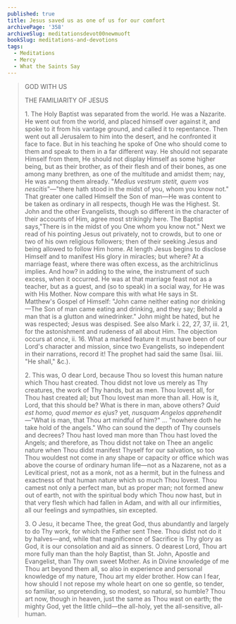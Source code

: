```yaml
---
published: true
title: Jesus saved us as one of us for our comfort
archivePage: '358'
archiveSlug: meditationsdevot00newmuoft
bookSlug: meditations-and-devotions
tags:
  - Meditations
  - Mercy
  - What the Saints Say
---
```


> GOD WITH US
> 
> THE FAMILIARITY OF JESUS
> 
> 1\. The Holy Baptist was separated from the world. He was a Nazarite. He went out from the world, and placed himself over against it, and spoke to it from his vantage ground, and called it to repentance. Then went out all Jerusalem to him into the desert, and he confronted it face to face. But in his teaching he spoke of One who should come to them and speak to them in a far different way. He should not separate Himself from them, He should not display Himself as some higher being, but as their brother, as of their flesh and of their bones, as one among many brethren, as one of the multitude and amidst them; nay, He was among them already. "*Medius vestrum stetit, quem vos nescitis*"—"there hath stood in the midst of you, whom you know not." That greater one called Himself the Son of man—He was content to be taken as ordinary in all respects, though He was the Highest. St. John and the other Evangelists, though so different in the character of their accounts of Him, agree most strikingly here. The Baptist says,"There is in the midst of you One whom you know not." Next we read of his pointing Jesus out privately, not to crowds, but to one or two of his own religious followers; then of their seeking Jesus and being allowed to follow Him home. At length Jesus begins to disclose Himself and to manifest His glory in miracles; but where? At a marriage feast, where there was often excess, as the architriclinus implies. And how? in adding to the wine, the instrument of such excess, when it occurred. He was at that marriage feast not as a teacher, but as a guest, and (so to speak) in a social way, for He was with His Mother. Now compare this with what He says in St. Matthew's Gospel of Himself: "John came neither eating nor drinking—The Son of man came eating and drinking, and they say; Behold a man that is a glutton and winedrinker." John might be hated, but he was respected; Jesus was despised. See also Mark i. 22, 27, 37, iii. 21, for the astonishment and rudeness of all about Him. The objection occurs at *once*, ii. 16. What a marked feature it must have been of our Lord's character and mission, since two Evangelists, so independent in their narrations, record it! The prophet had said the same (Isai. liii. "He shall," &c.).
> 
> 2\. This was, O dear Lord, because Thou so lovest this human nature which Thou hast created. Thou didst not love us merely as Thy creatures, the work of Thy hands, but as men. Thou lovest all, for Thou hast created all; but Thou lovest man more than all. How is it, Lord, that this should be? What is there in man, above others? *Quid est homo, quod memor es ejus*? yet, *nusquam Angelos apprehendit*—"What is man, that Thou art mindful of him?" ... "nowhere doth he take hold of the angels." Who can sound the depth of Thy counsels and decrees? Thou hast loved man more than Thou hast loved the Angels; and therefore, as Thou didst not take on Thee an angelic nature when Thou didst manifest Thyself for our salvation, so too Thou wouldest not come in any shape or capacity or office which was above the course of ordinary human life—not as a Nazarene, not as a Levitical priest, not as a monk, not as a hermit, but in the fulness and exactness of that human nature which so much Thou lovest. Thou camest not only a perfect man, but as proper man; not formed anew out of earth, not with the spiritual body which Thou now hast, but in that very flesh which had fallen in Adam, and with all our infirmities, all our feelings and sympathies, sin excepted.
> 
> 3\. O Jesu, it became Thee, the great God, thus abundantly and largely to do Thy work, for which the Father sent Thee. Thou didst not do it by halves—and, while that magnificence of Sacrifice is Thy glory as God, it is our consolation and aid as sinners. O dearest Lord, Thou art more fully man than the holy Baptist, than St. John, Apostle and Evangelist, than Thy own sweet Mother. As in Divine knowledge of me Thou art beyond them all, so also in experience and personal knowledge of my nature, Thou art my elder brother. How can I fear, how should I not repose my whole heart on one so gentle, so tender, so familiar, so unpretending, so modest, so natural, so humble? Thou art now, though in heaven, just the same as Thou wast on earth; the mighty God, yet the little child—the all-holy, yet the all-sensitive, all-human.
